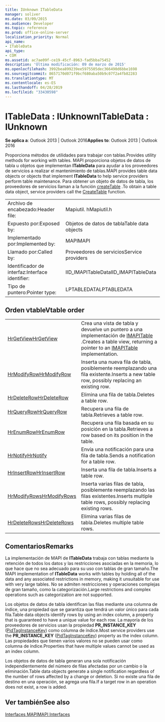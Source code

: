 ```yaml
---
title: IUnknown ITableData
manager: soliver
ms.date: 03/09/2015
ms.audience: Developer
ms.topic: reference
ms.prod: office-online-server
localization_priority: Normal
api_name:
- ITableData
api_type:
- COM
ms.assetid: ac7ae09f-ce19-45cf-8963-fad5bba75452
description: 'Última modificación: 09 de marzo de 2015'
ms.openlocfilehash: 3992bea899239ee5975505dec366490d6bbe1698
ms.sourcegitcommit: 8657170d071f9bcf680aba50b9c07f2a4fb82283
ms.translationtype: MT
ms.contentlocale: es-ES
ms.lasthandoff: 04/28/2019
ms.locfileid: "33430598"
---
```

# <a name="itabledata--iunknown"></a><span data-ttu-id="cca59-103">ITableData : IUnknown</span><span class="sxs-lookup"><span data-stu-id="cca59-103">ITableData : IUnknown</span></span>

  
  
<span data-ttu-id="cca59-104">**Se aplica a**: Outlook 2013 | Outlook 2016</span><span class="sxs-lookup"><span data-stu-id="cca59-104">**Applies to**: Outlook 2013 | Outlook 2016</span></span> 
  
<span data-ttu-id="cca59-105">Proporciona métodos de utilidades para trabajar con tablas.</span><span class="sxs-lookup"><span data-stu-id="cca59-105">Provides utility methods for working with tables.</span></span> <span data-ttu-id="cca59-106">MAPI proporciona objetos de datos de tabla u objetos que implementan **ITableData** para ayudar a los proveedores de servicios a realizar el mantenimiento de tablas.</span><span class="sxs-lookup"><span data-stu-id="cca59-106">MAPI provides table data objects or objects that implement **ITableData** to help service providers perform table maintenance.</span></span> <span data-ttu-id="cca59-107">Para obtener un objeto de datos de tabla, los proveedores de servicios llaman a la función [createTable](createtable.md) .</span><span class="sxs-lookup"><span data-stu-id="cca59-107">To obtain a table data object, service providers call the [CreateTable](createtable.md) function.</span></span> 
  
|||
|:-----|:-----|
|<span data-ttu-id="cca59-108">Archivo de encabezado:</span><span class="sxs-lookup"><span data-stu-id="cca59-108">Header file:</span></span>  <br/> |<span data-ttu-id="cca59-109">Mapiutil. h</span><span class="sxs-lookup"><span data-stu-id="cca59-109">Mapiutil.h</span></span>  <br/> |
|<span data-ttu-id="cca59-110">Expuesto por:</span><span class="sxs-lookup"><span data-stu-id="cca59-110">Exposed by:</span></span>  <br/> |<span data-ttu-id="cca59-111">Objetos de datos de tabla</span><span class="sxs-lookup"><span data-stu-id="cca59-111">Table data objects</span></span>  <br/> |
|<span data-ttu-id="cca59-112">Implementado por:</span><span class="sxs-lookup"><span data-stu-id="cca59-112">Implemented by:</span></span>  <br/> |<span data-ttu-id="cca59-113">MAPI</span><span class="sxs-lookup"><span data-stu-id="cca59-113">MAPI</span></span>  <br/> |
|<span data-ttu-id="cca59-114">Llamado por:</span><span class="sxs-lookup"><span data-stu-id="cca59-114">Called by:</span></span>  <br/> |<span data-ttu-id="cca59-115">Proveedores de servicios</span><span class="sxs-lookup"><span data-stu-id="cca59-115">Service providers</span></span>  <br/> |
|<span data-ttu-id="cca59-116">Identificador de interfaz:</span><span class="sxs-lookup"><span data-stu-id="cca59-116">Interface identifier:</span></span>  <br/> |<span data-ttu-id="cca59-117">IID_IMAPITableData</span><span class="sxs-lookup"><span data-stu-id="cca59-117">IID_IMAPITableData</span></span>  <br/> |
|<span data-ttu-id="cca59-118">Tipo de puntero:</span><span class="sxs-lookup"><span data-stu-id="cca59-118">Pointer type:</span></span>  <br/> |<span data-ttu-id="cca59-119">LPTABLEDATA</span><span class="sxs-lookup"><span data-stu-id="cca59-119">LPTABLEDATA</span></span>  <br/> |
   
## <a name="vtable-order"></a><span data-ttu-id="cca59-120">Orden vtable</span><span class="sxs-lookup"><span data-stu-id="cca59-120">Vtable order</span></span>

|||
|:-----|:-----|
|[<span data-ttu-id="cca59-121">HrGetView</span><span class="sxs-lookup"><span data-stu-id="cca59-121">HrGetView</span></span>](itabledata-hrgetview.md) <br/> |<span data-ttu-id="cca59-122">Crea una vista de tabla y devuelve un puntero a una implementación de [IMAPITable](imapitableiunknown.md) .</span><span class="sxs-lookup"><span data-stu-id="cca59-122">Creates a table view, returning a pointer to an [IMAPITable](imapitableiunknown.md) implementation.</span></span>  <br/> |
|[<span data-ttu-id="cca59-123">HrModifyRow</span><span class="sxs-lookup"><span data-stu-id="cca59-123">HrModifyRow</span></span>](itabledata-hrmodifyrow.md) <br/> |<span data-ttu-id="cca59-124">Inserta una nueva fila de tabla, posiblemente reemplazando una fila existente.</span><span class="sxs-lookup"><span data-stu-id="cca59-124">Inserts a new table row, possibly replacing an existing row.</span></span>  <br/> |
|[<span data-ttu-id="cca59-125">HrDeleteRow</span><span class="sxs-lookup"><span data-stu-id="cca59-125">HrDeleteRow</span></span>](itabledata-hrdeleterow.md) <br/> |<span data-ttu-id="cca59-126">Elimina una fila de tabla.</span><span class="sxs-lookup"><span data-stu-id="cca59-126">Deletes a table row.</span></span>  <br/> |
|[<span data-ttu-id="cca59-127">HrQueryRow</span><span class="sxs-lookup"><span data-stu-id="cca59-127">HrQueryRow</span></span>](itabledata-hrqueryrow.md) <br/> |<span data-ttu-id="cca59-128">Recupera una fila de tabla.</span><span class="sxs-lookup"><span data-stu-id="cca59-128">Retrieves a table row.</span></span>  <br/> |
|[<span data-ttu-id="cca59-129">HrEnumRow</span><span class="sxs-lookup"><span data-stu-id="cca59-129">HrEnumRow</span></span>](itabledata-hrenumrow.md) <br/> |<span data-ttu-id="cca59-130">Recupera una fila basada en su posición en la tabla.</span><span class="sxs-lookup"><span data-stu-id="cca59-130">Retrieves a row based on its position in the table.</span></span>  <br/> |
|[<span data-ttu-id="cca59-131">HrNotify</span><span class="sxs-lookup"><span data-stu-id="cca59-131">HrNotify</span></span>](itabledata-hrnotify.md) <br/> |<span data-ttu-id="cca59-132">Envía una notificación para una fila de tabla.</span><span class="sxs-lookup"><span data-stu-id="cca59-132">Sends a notification for a table row.</span></span>  <br/> |
|[<span data-ttu-id="cca59-133">HrInsertRow</span><span class="sxs-lookup"><span data-stu-id="cca59-133">HrInsertRow</span></span>](itabledata-hrinsertrow.md) <br/> |<span data-ttu-id="cca59-134">Inserta una fila de tabla.</span><span class="sxs-lookup"><span data-stu-id="cca59-134">Inserts a table row.</span></span>  <br/> |
|[<span data-ttu-id="cca59-135">HrModifyRows</span><span class="sxs-lookup"><span data-stu-id="cca59-135">HrModifyRows</span></span>](itabledata-hrmodifyrows.md) <br/> |<span data-ttu-id="cca59-136">Inserta varias filas de tabla, posiblemente reemplazando las filas existentes.</span><span class="sxs-lookup"><span data-stu-id="cca59-136">Inserts multiple table rows, possibly replacing existing rows.</span></span>  <br/> |
|[<span data-ttu-id="cca59-137">HrDeleteRows</span><span class="sxs-lookup"><span data-stu-id="cca59-137">HrDeleteRows</span></span>](itabledata-hrdeleterows.md) <br/> |<span data-ttu-id="cca59-138">Elimina varias filas de tabla.</span><span class="sxs-lookup"><span data-stu-id="cca59-138">Deletes multiple table rows.</span></span>  <br/> |
   
## <a name="remarks"></a><span data-ttu-id="cca59-139">Comentarios</span><span class="sxs-lookup"><span data-stu-id="cca59-139">Remarks</span></span>

<span data-ttu-id="cca59-140">La implementación de MAPI de **ITableData** trabaja con tablas mediante la retención de todos los datos y las restricciones asociadas en la memoria, lo que hace que no sea adecuado para su uso con tablas de gran tamaño.</span><span class="sxs-lookup"><span data-stu-id="cca59-140">The MAPI implementation of **ITableData** works with tables by holding all of the data and any associated restrictions in memory, making it unsuitable for use with very large tables.</span></span> <span data-ttu-id="cca59-141">No se admiten restricciones y operaciones complejas de gran tamaño, como la categorización.</span><span class="sxs-lookup"><span data-stu-id="cca59-141">Large restrictions and complex operations such as categorization are not supported.</span></span> 
  
<span data-ttu-id="cca59-142">Los objetos de datos de tabla identifican las filas mediante una columna de índice, una propiedad que se garantiza que tendrá un valor único para cada fila.</span><span class="sxs-lookup"><span data-stu-id="cca59-142">Table data objects identify rows by using an index column, a property that is guaranteed to have a unique value for each row.</span></span> <span data-ttu-id="cca59-143">La mayoría de los proveedores de servicios usan la propiedad **PR_INSTANCE_KEY** ([PidTagInstanceKey](pidtaginstancekey-canonical-property.md)) como columna de índice.</span><span class="sxs-lookup"><span data-stu-id="cca59-143">Most service providers use the **PR_INSTANCE_KEY** ([PidTagInstanceKey](pidtaginstancekey-canonical-property.md)) property as the index column.</span></span> <span data-ttu-id="cca59-144">Las propiedades que tienen varios valores no se pueden usar como columna de índice.</span><span class="sxs-lookup"><span data-stu-id="cca59-144">Properties that have multiple values cannot be used as an index column.</span></span>
  
<span data-ttu-id="cca59-145">Los objetos de datos de tabla generan una sola notificación independientemente del número de filas afectadas por un cambio o la eliminación.</span><span class="sxs-lookup"><span data-stu-id="cca59-145">Table data objects generate a single notification regardless of the number of rows affected by a change or deletion.</span></span> <span data-ttu-id="cca59-146">Si no existe una fila de destino en una operación, se agrega una fila.</span><span class="sxs-lookup"><span data-stu-id="cca59-146">If a target row in an operation does not exist, a row is added.</span></span>
  
## <a name="see-also"></a><span data-ttu-id="cca59-147">Ver también</span><span class="sxs-lookup"><span data-stu-id="cca59-147">See also</span></span>



[<span data-ttu-id="cca59-148">Interfaces MAPI</span><span class="sxs-lookup"><span data-stu-id="cca59-148">MAPI Interfaces</span></span>](mapi-interfaces.md)


